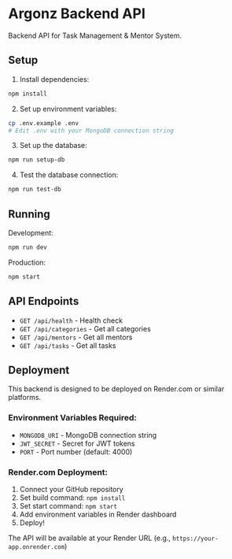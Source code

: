 # Argonz Backend API

Backend API for Task Management & Mentor System.

## Setup

1. Install dependencies:
```bash
npm install
```

2. Set up environment variables:
```bash
cp .env.example .env
# Edit .env with your MongoDB connection string
```

3. Set up the database:
```bash
npm run setup-db
```

4. Test the database connection:
```bash
npm run test-db
```

## Running

Development:
```bash
npm run dev
```

Production:
```bash
npm start
```

## API Endpoints

- `GET /api/health` - Health check
- `GET /api/categories` - Get all categories
- `GET /api/mentors` - Get all mentors
- `GET /api/tasks` - Get all tasks

## Deployment

This backend is designed to be deployed on Render.com or similar platforms.

### Environment Variables Required:
- `MONGODB_URI` - MongoDB connection string
- `JWT_SECRET` - Secret for JWT tokens
- `PORT` - Port number (default: 4000)

### Render.com Deployment:
1. Connect your GitHub repository
2. Set build command: `npm install`
3. Set start command: `npm start`
4. Add environment variables in Render dashboard
5. Deploy!

The API will be available at your Render URL (e.g., `https://your-app.onrender.com`)

